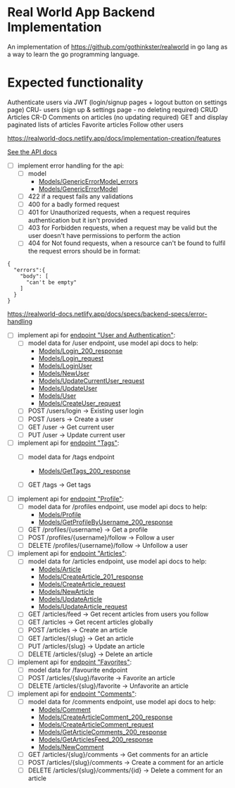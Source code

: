 # Real World App Backend Implementation 

An implementation of https://github.com/gothinkster/realworld in go lang as a way to learn the go programming language.

Expected functionality
=======================
Authenticate users via JWT (login/signup pages + logout button on settings page)
CRU- users (sign up & settings page - no deleting required)
CRUD Articles
CR-D Comments on articles (no updating required)
GET and display paginated lists of articles
Favorite articles
Follow other users

https://realworld-docs.netlify.app/docs/implementation-creation/features

[See the API docs](docs/api/README.md)

- [ ] implement error handling for the api:
  - [ ] model
    - [Models/GenericErrorModel_errors](docs/api/Models/GenericErrorModel_errors.md)
    - [Models/GenericErrorModel](docs/api/Models/GenericErrorModel.md)
  - [ ] 422 if a request fails any validations
  - [ ] 400 for a badly formed request
  - [ ] 401 for Unauthorized requests, when a request requires authentication but it isn't provided
  - [ ] 403 for Forbidden requests, when a request may be valid but the user doesn't have permissions to perform the action
  - [ ] 404 for Not found requests, when a resource can't be found to fulfil the request
errors should be in format:
```
{
  "errors":{
    "body": [
      "can't be empty"
    ]
  }
}
```
https://realworld-docs.netlify.app/docs/specs/backend-specs/error-handling



- [ ] implement api for [endpoint "User and Authentication"](docs/api/Apis/UserAndAuthenticationApi.md):
  - [ ] model data for /user endpoint, use model api docs to help:
    - [Models/Login_200_response](docs/api/Models/Login_200_response.md)
    - [Models/Login_request](docs/api/Models/Login_request.md)
    - [Models/LoginUser](docs/api/Models/LoginUser.md)
    - [Models/NewUser](docs/api/Models/NewUser.md)
    - [Models/UpdateCurrentUser_request](docs/api/Models/UpdateCurrentUser_request.md)
    - [Models/UpdateUser](docs/api/Models/UpdateUser.md)
    - [Models/User](docs/api/Models/User.md)
    - [Models/CreateUser_request](docs/api/Models/CreateUser_request.md)
  - [ ] POST /users/login -> Existing user login
  - [ ] POST  /users ->  Create a user
  - [ ] GET   /user  -> Get current user
  - [ ] PUT   /user  -> Update current user

- [ ] implement api for [endpoint "Tags"](docs/api/Apis/TagsApi.md):
  - [ ] model data for /tags endpoint
    - [Models/GetTags_200_response](docs/api/Models/GetTags_200_response.md)
  - [ ] GET   /tags  -> Get tags


- [ ] implement api for [endpoint "Profile"](docs/api/Apis/ProfileApi.md):
  - [ ] model data for /profiles endpoint, use model api docs to help:
    - [Models/Profile](docs/api/Models/Profile.md)
    - [Models/GetProfileByUsername_200_response](docs/api/Models/GetProfileByUsername_200_response.md)
  - [ ] GET   /profiles/{username}  -> Get a profile
  - [ ] POST   /profiles/{username}/follow  -> Follow a user
  - [ ] DELETE   /profiles/{username}/follow  -> Unfollow a user

- [ ] implement api for [endpoint "Articles"](docs/api/Apis/ArticlesApi.md):
  - [ ] model data for /articles endpoint, use model api docs to help:
    - [Models/Article](docs/api/Models/Article.md)
    - [Models/CreateArticle_201_response](docs/api/Models/CreateArticle_201_response.md)
    - [Models/CreateArticle_request](docs/api/Models/CreateArticle_request.md)
    - [Models/NewArticle](docs/api/Models/NewArticle.md)
    - [Models/UpdateArticle](docs/api/Models/UpdateArticle.md)
    - [Models/UpdateArticle_request](docs/api/Models/UpdateArticle_request.md)
  - [ ] GET   /articles/feed  -> Get recent articles from users you follow
  - [ ] GET   /articles  -> Get recent articles globally
  - [ ] POST   /articles  -> Create an article
  - [ ] GET   /articles/{slug}  -> Get an article
  - [ ] PUT   /articles/{slug}  -> Update an article
  - [ ] DELETE   /articles/{slug}  -> Delete an article

- [ ] implement api for [endpoint "Favorites"](docs/api/Apis/FavoritesApi.md):
  - [ ] model data for /favourite endpoint
  - [ ] POST   /articles/{slug}/favorite  -> Favorite an article
  - [ ] DELETE   /articles/{slug}/favorite  -> Unfavorite an article

- [ ] implement api for [endpoint "Comments"](docs/api/Apis/CommentsApi.md):
  - [ ] model data for /comments endpoint, use model api docs to help:
    - [Models/Comment](docs/api/Models/Comment.md)
    - [Models/CreateArticleComment_200_response](docs/api/Models/CreateArticleComment_200_response.md)
    - [Models/CreateArticleComment_request](docs/api/Models/CreateArticleComment_request.md)
    - [Models/GetArticleComments_200_response](docs/api/Models/GetArticleComments_200_response.md)
    - [Models/GetArticlesFeed_200_response](docs/api/Models/GetArticlesFeed_200_response.md)
    - [Models/NewComment](docs/api/Models/NewComment.md)
  - [ ] GET   /articles/{slug}/comments  -> Get comments for an article
  - [ ] POST   /articles/{slug}/comments  -> Create a comment for an article
  - [ ] DELETE   /articles/{slug}/comments/{id}  -> Delete a comment for an article

